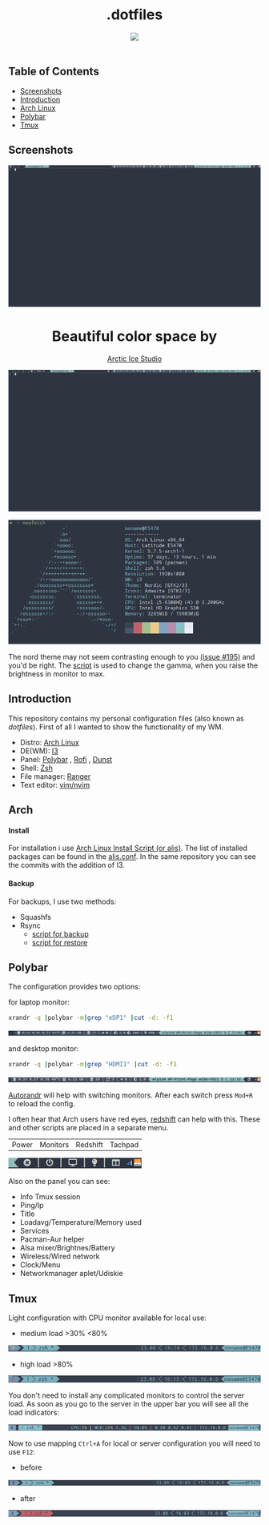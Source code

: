 <div align="center">
    <h1>.dotfiles</h1>
    <p>
    <img src="pictures/cover.gif">
    <br><br>
    </p>
</div>

## Table of Contents

+ [Screenshots](#screenshots)
+ [Introduction](#introduction)
+ [Arch Linux](#ARCH)
+ [Polybar](#Polybar)
+ [Tmux](#Tmux)

## Screenshots

![NONVME WM](pictures/main_screen.gif)

<div align="center">
    <h1>Beautiful color space by</h1>
    <a href="https://github.com/arcticicestudio">Arctic Ice Studio</a>
</div>


![NONVME WM](pictures/screenshot_1.gif)

![NONVME WM](pictures/Screenshot_10.png)

The nord theme may not seem contrasting enough to you [(issue #195)](https://github.com/arcticicestudio/nord-vim/issues/195) and you'd be right. The [script](.config/polybar/brightnessdesktop.sh) is used to change the gamma, when you raise the brightness in monitor to max.



## Introduction

This repository contains my personal configuration files (also known as *dotfiles*). First of all I wanted to show the functionality of my WM.

- Distro: [Arch Linux](https://www.archlinux.org/)
- DE(WM): [I3](https://i3wm.org/)
- Panel: [Polybar](https://github.com/polybar/polybar) , [Rofi](https://github.com/davatorium/rofi) , [Dunst](https://github.com/dunst-project/dunst)
- Shell: [Zsh](https://github.com/zsh-users)
- File manager: [Ranger](https://github.com/ranger/ranger)
- Text editor: [vim/nvim](vim/nvim)

## Arch

#### Install

For installation i use [Arch Linux Install Script (or alis)](https://github.com/picodotdev/alis). The list of installed packages can be found in the [alis.conf](https://github.com/NONVME/alis/blob/master/alis.conf#L86). In the same repository you can see the commits with the addition of I3.

#### Backup

For backups, I use two methods:

- Squashfs
- Rsync
  - [script for backup](config_backup.sh)
  - [script for restore](config_restore.sh)

## Polybar

The configuration provides two options:

for laptop monitor:

```bash
xrandr -q |polybar -m|grep "eDP1" |cut -d: -f1
```

![NONVME WM](pictures/Screenshot_2.png)

and desktop monitor:

```bash
xrandr -q |polybar -m|grep "HDMI1" |cut -d: -f1
```

![NONVME WM](pictures/Screenshot_3.png)

[Autorandr](https://github.com/phillipberndt/autorandr) will help with switching monitors. After each switch press `Mod+R` to reload the config.

I often hear that Arch users have red eyes, [redshift](https://github.com/jonls/redshift) can help with this. These and other scripts are placed in a separate menu.

|       |          |          |         |
| :---: | :------: | :------: | :-----: |
| Power | Monitors | Redshift | Tachpad |

![menu](pictures/Screenshot_4.png)

Also on the panel you can see:

- Info Tmux session
- Ping/Ip
- Title
- Loadavg/Temperature/Memory used
- Services
- Pacman-Aur helper
- Alsa mixer/Brightnes/Battery
- Wireless/Wired network
- Clock/Menu
- Networkmanager aplet/Udiskie

## Tmux

Light configuration with CPU monitor available for local use:

- medium load >30% <80%

![menu](pictures/Screenshot_8.png)

- high load >80%

![menu](pictures/Screenshot_9.png)

You don't need to install any complicated monitors to control the server load. As soon as you go to the server in the upper bar you will see all the load indicators:

![menu](pictures/Screenshot_5.png)

Now to use mapping `Ctrl+A` for local or server configuration you will need to use `F12`:

- before

![menu](pictures/Screenshot_6.png)

- after

![menu](pictures/Screenshot_7.png)
